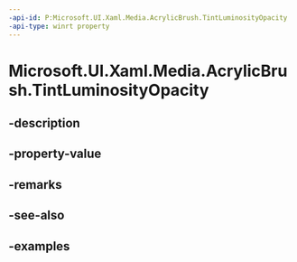 ```yaml
---
-api-id: P:Microsoft.UI.Xaml.Media.AcrylicBrush.TintLuminosityOpacity
-api-type: winrt property
---
```


# Microsoft.UI.Xaml.Media.AcrylicBrush.TintLuminosityOpacity

<!--
public System.Nullable<double> TintLuminosityOpacity { get; set; }
-->

## -description

## -property-value

## -remarks

## -see-also

## -examples

